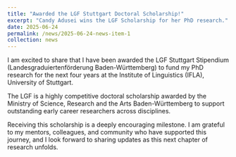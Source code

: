 ```yaml
---
title: "Awarded the LGF Stuttgart Doctoral Scholarship!"
excerpt: "Candy Adusei wins the LGF Scholarship for her PhD research."
date: 2025-06-24
permalink: /news/2025-06-24-news-item-1
collection: news
---
```


I am excited to share that I have been awarded the LGF Stuttgart Stipendium (Landesgraduiertenförderung Baden-Württemberg) to fund my PhD research for the next four years at the Institute of Linguistics (IFLA), University of Stuttgart.

The LGF is a highly competitive doctoral scholarship awarded by the Ministry of Science, Research and the Arts Baden-Württemberg to support outstanding early career researchers across disciplines.

Receiving this scholarship is a deeply encouraging milestone. I am grateful to my mentors, colleagues, and community who have supported this journey, and I look forward to sharing updates as this next chapter of research unfolds.
